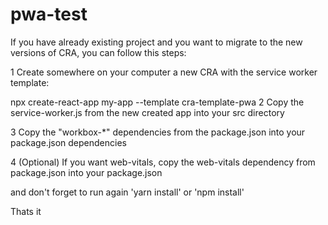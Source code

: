 # pwa-test
If you have already existing project and you want to migrate to the new versions of CRA, you can follow this steps:

1 Create somewhere on your computer a new CRA with the service worker template:

npx create-react-app my-app --template cra-template-pwa
2 Copy the service-worker.js from the new created app into your src directory

3 Copy the "workbox-*" dependencies from the package.json into your package.json dependencies

4 (Optional) If you want web-vitals, copy the web-vitals dependency from package.json into your package.json

and don't forget to run again 'yarn install' or 'npm install'

Thats it
